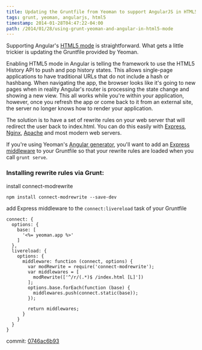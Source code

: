 ```yaml
---
title: Updating the Gruntfile from Yeoman to support AngularJS in HTML5 mode
tags: grunt, yeoman, angularjs, html5
timestamp: 2014-01-28T04:47:22-04:00
path: /2014/01/28/using-grunt-yeoman-and-angular-in-html5-mode
---
```


Supporting Angular's [HTML5 mode][h] is straightforward. What gets a little
trickier is updating the Gruntfile provided by Yeoman.

[h]: http://docs.angularjs.org/guide/dev_guide.services.$location

Enabling HTML5 mode in Angular is telling the framework to use the HTML5
History API to push and pop history states. This allows single-page
applications to have traditional URLs that do not include a hash or hashbang.
When navigating the app, the browser looks like it's going to new pages when in
reality Angular's router is processing the state change and showing a new view.
This all works while you're within your application, however, once you refresh
the app or come back to it from an external site, the server no longer knows
how to render your application.

The solution is to have a set of rewrite rules on your web server that will
redirect the user back to index.html. You can do this easily with [Express][e],
[Nginx][n], [Apache][a] and most modern web servers.

[e]: https://github.com/tinganho/connect-modrewrite/issues
[n]: http://wiki.nginx.org/HttpRewriteModule
[a]: http://httpd.apache.org/docs/current/mod/mod_rewrite.html

If you're using Yeoman's [Angular generator][ga], you'll want to add an
[Express middleware][em] to your Gruntfile so that your rewrite rules are
loaded when you call `grunt serve`.

[ga]: https://github.com/yeoman/generator-angular
[em]: https://github.com/tinganho/connect-modrewrite/issues

### Installing rewrite rules via Grunt:

install connect-modrewrite

    npm install connect-modrewrite --save-dev

add Express middleware to the `connect:livereload` task of your Gruntfile

    connect: {
      options: {
        base: [
          '<%= yeoman.app %>'
        ]
      },
      livereload: {
        options: {
          middleware: function (connect, options) {
            var modRewrite = require('connect-modrewrite');
            var middlewares = [
              modRewrite(['^/r/(.*)$ /index.html [L]'])
            ];
            options.base.forEach(function (base) {
              middlewares.push(connect.static(base));
            });

            return middlewares;
          }
        }
      }
    }

commit: [0746ac6b93][ci]

[ci]: https://github.com/achan/toomuchreddit/commit/0746ac6b93c6dd008639fb74bbeb79b73c6b16ce
